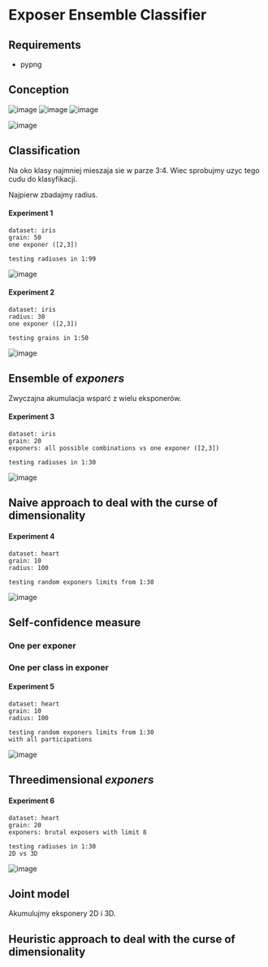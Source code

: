 # Exposer Ensemble Classifier

## Requirements

- pypng

## Conception

![image](generator_1/exponer_iris_2_1_g_350_r_100.png)
![image](generator_1/exponer_iris_3_4_g_350_r_100.png)
![image](generator_1/exponer_iris_2_3_g_350_r_100.png)

![image](generator_1/exponers_iris.png)

## Classification

Na oko klasy najmniej mieszaja sie w parze 3:4. Wiec sprobujmy uzyc tego cudu do klasyfikacji.

Najpierw zbadajmy radius.

#### Experiment 1

	dataset: iris
	grain: 50
	one exponer ([2,3])

	testing radiuses in 1:99
	
![image](plots/experiment_1.png)

#### Experiment 2

	dataset: iris
	radius: 30
	one exponer ([2,3])
	
	testing grains in 1:50

![image](plots/experiment_2.png)


## Ensemble of _exponers_

Zwyczajna akumulacja wsparć z wielu eksponerów.

#### Experiment 3
	
	dataset: iris
	grain: 20
	exponers: all possible combinations vs one exponer ([2,3])
	
	testing radiuses in 1:30

![image](plots/experiment_3.png)

## Naive approach to deal with the curse of dimensionality

#### Experiment 4

	dataset: heart
	grain: 10
	radius: 100
	
	testing random exponers limits from 1:30
	
![image](plots/experiment_4.png)

## Self-confidence measure

### One per exponer

### One per class in exponer

#### Experiment 5

	dataset: heart
	grain: 10
	radius: 100
	
	testing random exponers limits from 1:30
	with all participations

![image](plots/experiment_5.png)


## Threedimensional _exponers_

#### Experiment 6

	dataset: heart
	grain: 20
	exponers: brutal exposers with limit 8
	
	testing radiuses in 1:30
	2D vs 3D

![image](plots/experiment_6.png)

## Joint model

Akumulujmy eksponery 2D i 3D.

## Heuristic approach to deal with the curse of dimensionality